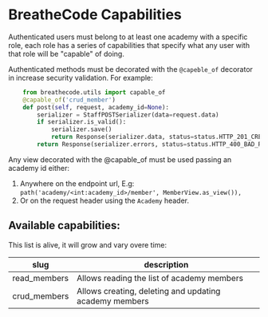 # BreatheCode Capabilities

Authenticated users must belong to at least one academy with a specific role, each role has a series of capabilities that specify what any user with that role will be "capable" of doing.

Authenticated methods must be decorated with the `@capeble_of` decorator in increase security validation. For example:

```python
    from breathecode.utils import capable_of
    @capable_of('crud_member')
    def post(self, request, academy_id=None):
        serializer = StaffPOSTSerializer(data=request.data)
        if serializer.is_valid():
            serializer.save()
            return Response(serializer.data, status=status.HTTP_201_CREATED)
        return Response(serializer.errors, status=status.HTTP_400_BAD_REQUEST)
```

Any view decorated with the @capable_of must be used passing an academy id either:

1. Anywhere on the endpoint url, E.g: `path('academy/<int:academy_id>/member', MemberView.as_view()),`
2. Or on the request header using the `Academy` header.

## Available capabilities:

This list is alive, it will grow and vary overe time:

| slug              | description                                               |
| ----------------- | --------------------------------------------------------- |
| read_members        | Allows reading the list of academy members                |
| crud_members        | Allows creating, deleting and updating academy members    |